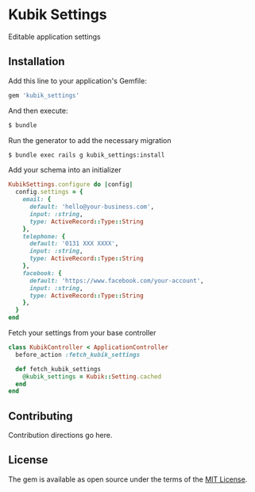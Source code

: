 # Kubik Settings

Editable application settings

## Installation
Add this line to your application's Gemfile:

```ruby
gem 'kubik_settings'
```

And then execute:
```bash
$ bundle
```

Run the generator to add the necessary migration
```bash
$ bundle exec rails g kubik_settings:install
```

Add your schema into an initializer
```ruby
KubikSettings.configure do |config|
  config.settings = {
    email: {
      default: 'hello@your-business.com',
      input: :string,
      type: ActiveRecord::Type::String
    },
    telephone: {
      default: '0131 XXX XXXX',
      input: :string,
      type: ActiveRecord::Type::String
    },
    facebook: {
      default: 'https://www.facebook.com/your-account',
      input: :string,
      type: ActiveRecord::Type::String
    },
  }
end
```

Fetch your settings from your base controller

```ruby
class KubikController < ApplicationController
  before_action :fetch_kubik_settings

  def fetch_kubik_settings
    @kubik_settings = Kubik::Setting.cached
  end
end
```

## Contributing
Contribution directions go here.

## License
The gem is available as open source under the terms of the [MIT License](https://opensource.org/licenses/MIT).
